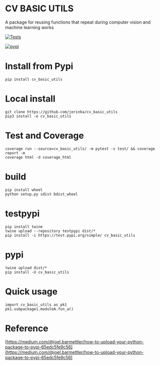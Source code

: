 # CV BASIC UTILS
A package for reusing functions that repeat during computer vision and machine learning works

[![Tests](https://github.com/jerinka/cv_basic_utils/actions/workflows/main.yml/badge.svg)](https://github.com/jerinka/cv_basic_utils/actions/workflows/main.yml)

[![pypi](https://github.com/jerinka/cv_basic_utils/actions/workflows/python-publish.yml/badge.svg)](https://github.com/jerinka/cv_basic_utils/actions/workflows/python-publish.yml)

# Install from Pypi
```pip install cv_basic_utils```

# Local install
```git clone https://github.com/jerinka/cv_basic_utils```\
```pip3 install -e cv_basic_utils```

# Test and Coverage
```coverage run --source=cv_basic_utils/ -m pytest -v test/ && coverage report -m```\
```coverage html -d coverage_html```

# build
```pip install wheel```\
```python setup.py sdist bdist_wheel```

# testpypi
```pip install twine```\
```twine upload --repository testpypi dist/* ```\
```pip install -i https://test.pypi.org/simple/ cv_basic_utils ```

# pypi
```twine upload dist/*```\
```pip install -U cv_basic_utils```

# Quick usage
```import cv_basic_utils as pk1```\
```pk1.subpackage1.moduleA.fun_a()```


# Reference
[https://medium.com/@joel.barmettler/how-to-upload-your-python-package-to-pypi-65edc5fe9c56](https://medium.com/@joel.barmettler/how-to-upload-your-python-package-to-pypi-65edc5fe9c56)









